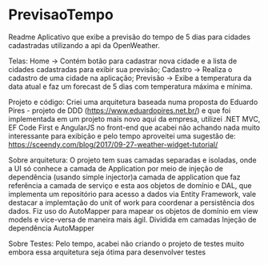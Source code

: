# PrevisaoTempo
Readme
Aplicativo que exibe a previsão do tempo de 5 dias para cidades cadastradas utilizando a api da OpenWeather.

Telas:
Home -> Contém botão para cadastrar nova cidade e a lista de cidades cadastradas para exibir sua previsão;
Cadastro -> Realiza o cadastro de uma cidade na aplicação;
Previsão -> Exibe a temperatura da data atual e faz um forecast de 5 dias com temperatura máxima e mínima.

Projeto e código:
Criei uma arquitetura baseada numa proposta do Eduardo Pires - projeto de DDD (https://www.eduardopires.net.br/) e que foi implementada em um projeto mais novo aqui da empresa, utilizei .NET MVC, EF Code First e AngularJS no front-end que acabei não achando nada muito interessante para exibição e pelo tempo aproveitei uma sugestão de: https://sceendy.com/blog/2017/09-27-weather-widget-tutorial/

Sobre arquitetura:
O projeto tem suas camadas separadas e isoladas, onde a UI só conhece a camada de Application por meio de injeção de dependência (usando simple injector)a camada de application que faz referência a camada de serviço e esta aos objetos de domínio e DAL, que implementa um repositório para acesso a dados via Entity Framework, vale destacar a implemtação do unit of work para coordenar a persistência dos dados.
Fiz uso do AutoMapper para mapear os objetos de domínio em view models e vice-versa de maneira mais ágil.
Dividida em camadas
Injeção de dependência
AutoMapper


Sobre Testes:
Pelo tempo, acabei não criando o projeto de testes muito embora essa arquitetura seja ótima para desenvolver testes

